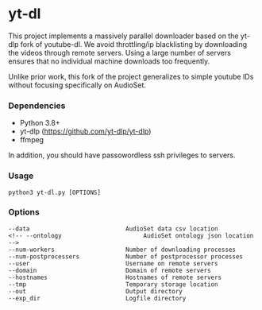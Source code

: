 # yt-dl

This project implements a massively parallel downloader based on the yt-dlp fork of youtube-dl. We avoid throttling/ip blacklisting by downloading the videos through remote servers. Using a large number of servers ensures that no individual machine downloads too frequently.

Unlike prior work, this fork of the project generalizes to simple youtube IDs without focusing specifically on AudioSet.

### Dependencies

- Python 3.8+
- yt-dlp (https://github.com/yt-dlp/yt-dlp)
- ffmpeg

In addition, you should have passowordless ssh privileges to servers.

### Usage

```
python3 yt-dl.py [OPTIONS]
```

### Options

    --data                           AudioSet data csv location
    <!-- --ontology                       AudioSet ontology json location -->
    --num-workers                    Number of downloading processes
    --num-postprocessers             Number of postprocessor processes
    --user                           Username on remote servers
    --domain                         Domain of remote servers
    --hostnames                      Hostnames of remote servers
    --tmp                            Temporary storage location
    --out                            Output directory
    --exp_dir                        Logfile directory
